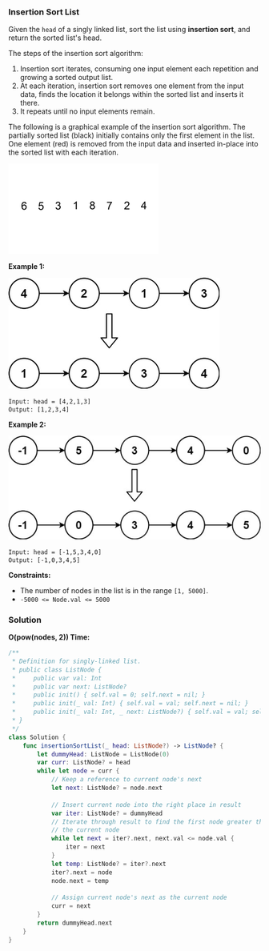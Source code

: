 
### Insertion Sort List

Given the `head` of a singly linked list, sort the list using __insertion sort__, and return the sorted list's head.

The steps of the insertion sort algorithm:

1. Insertion sort iterates, consuming one input element each repetition and growing a sorted output list.
2. At each iteration, insertion sort removes one element from the input data, finds the location it belongs within the sorted list and inserts it there.
3. It repeats until no input elements remain.

The following is a graphical example of the insertion sort algorithm. The partially sorted list (black) initially contains only the first element in the list. One element (red) is removed from the input data and inserted in-place into the sorted list with each iteration.

![question_147.gif](../images/question_147.gif)

__Example 1:__

![question_147-0.jpg](../images/question_147-0.jpg)
```
Input: head = [4,2,1,3]
Output: [1,2,3,4]
```
__Example 2:__

![question_147-1.jpg](../images/question_147-1.jpg)
```
Input: head = [-1,5,3,4,0]
Output: [-1,0,3,4,5]
```

__Constraints:__
* The number of nodes in the list is in the range `[1, 5000]`.
* `-5000 <= Node.val <= 5000`

### Solution
__O(pow(nodes, 2)) Time:__
```Swift
/**
 * Definition for singly-linked list.
 * public class ListNode {
 *     public var val: Int
 *     public var next: ListNode?
 *     public init() { self.val = 0; self.next = nil; }
 *     public init(_ val: Int) { self.val = val; self.next = nil; }
 *     public init(_ val: Int, _ next: ListNode?) { self.val = val; self.next = next; }
 * }
 */
class Solution {
    func insertionSortList(_ head: ListNode?) -> ListNode? {
        let dummyHead: ListNode = ListNode(0)
        var curr: ListNode? = head
        while let node = curr {
            // Keep a reference to current node's next
            let next: ListNode? = node.next

            // Insert current node into the right place in result
            var iter: ListNode? = dummyHead
            // Iterate through result to find the first node greater than
            // the current node
            while let next = iter?.next, next.val <= node.val {
                iter = next
            }
            let temp: ListNode? = iter?.next
            iter?.next = node
            node.next = temp

            // Assign current node's next as the current node
            curr = next
        }
        return dummyHead.next
    }
}
```
